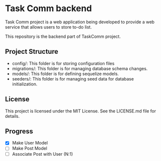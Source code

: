 # Task Comm backend

Task Comm project is a web application being developed to provide a web service that allows users to store to-do list.

This repository is the backend part of TaskComm project.

## Project Structure

- config/: This folder is for storing configuration files
- migrations/: This folder is for managing database schema changes.
- models/: This folder is for defining sequelize models.
- seeders/: This folder is for managing seed data for database initialization.

## License

This project is licensed under the MIT License. See the LICENSE.md file for details.

## Progress

- [x] Make User Model
- [ ] Make Post Model
- [ ] Associate Post with User (N:1)
